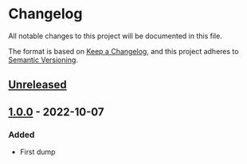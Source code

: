 # Changelog

All notable changes to this project will be documented in this file.

The format is based on [Keep a Changelog](https://keepachangelog.com/en/1.0.0/),
and this project adheres to [Semantic Versioning](https://semver.org/spec/v2.0.0.html).

## [Unreleased]

## [1.0.0] - 2022-10-07
### Added
- First dump

[Unreleased]: https://github.com/immobiliare/peephole/compare/1.0.0...HEAD
[1.0.0]: https://github.com/immobiliare/peephole/releases/tag/1.0.0
